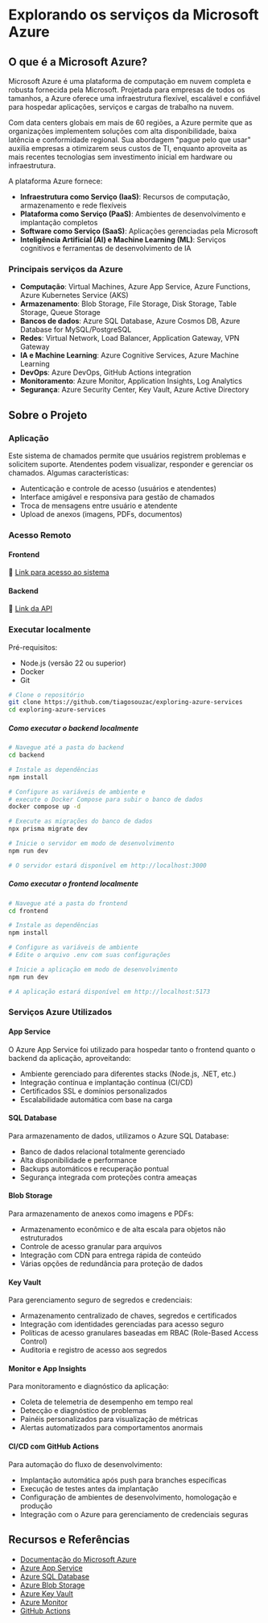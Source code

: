 # Explorando os serviços da Microsoft Azure

## O que é a Microsoft Azure?

Microsoft Azure é uma plataforma de computação em nuvem completa e robusta fornecida pela Microsoft. Projetada para empresas de todos os tamanhos, a Azure oferece uma infraestrutura flexível, escalável e confiável para hospedar aplicações, serviços e cargas de trabalho na nuvem.

Com data centers globais em mais de 60 regiões, a Azure permite que as organizações implementem soluções com alta disponibilidade, baixa latência e conformidade regional. Sua abordagem "pague pelo que usar" auxilia empresas a otimizarem seus custos de TI, enquanto aproveita as mais recentes tecnologias sem investimento inicial em hardware ou infraestrutura.

A plataforma Azure fornece:

- **Infraestrutura como Serviço (IaaS)**: Recursos de computação, armazenamento e rede flexíveis
- **Plataforma como Serviço (PaaS)**: Ambientes de desenvolvimento e implantação completos
- **Software como Serviço (SaaS)**: Aplicações gerenciadas pela Microsoft
- **Inteligência Artificial (AI) e Machine Learning (ML)**: Serviços cognitivos e ferramentas de desenvolvimento de IA

### Principais serviços da Azure

- **Computação**: Virtual Machines, Azure App Service, Azure Functions, Azure Kubernetes Service (AKS)
- **Armazenamento**: Blob Storage, File Storage, Disk Storage, Table Storage, Queue Storage
- **Bancos de dados**: Azure SQL Database, Azure Cosmos DB, Azure Database for MySQL/PostgreSQL
- **Redes**: Virtual Network, Load Balancer, Application Gateway, VPN Gateway
- **IA e Machine Learning**: Azure Cognitive Services, Azure Machine Learning
- **DevOps**: Azure DevOps, GitHub Actions integration
- **Monitoramento**: Azure Monitor, Application Insights, Log Analytics
- **Segurança**: Azure Security Center, Key Vault, Azure Active Directory

## Sobre o Projeto

### Aplicação

Este sistema de chamados permite que usuários registrem problemas e solicitem suporte. Atendentes podem visualizar, responder e gerenciar os chamados. Algumas características:

- Autenticação e controle de acesso (usuários e atendentes)
- Interface amigável e responsiva para gestão de chamados
- Troca de mensagens entre usuário e atendente
- Upload de anexos (imagens, PDFs, documentos)

### Acesso Remoto

#### Frontend

🔗 [Link para acesso ao sistema](https://blue-pond-0fb9b830f.6.azurestaticapps.net/)

#### Backend

🔗 [Link da API](https://backend-mentoria-sysmap-gnb4ddebdtfpawag.brazilsouth-01.azurewebsites.net/)

### Executar localmente

Pré-requisitos:

- Node.js (versão 22 ou superior)
- Docker
- Git

```bash
# Clone o repositório
git clone https://github.com/tiagosouzac/exploring-azure-services
cd exploring-azure-services
```

##### Como executar o backend localmente

```bash
# Navegue até a pasta do backend
cd backend

# Instale as dependências
npm install

# Configure as variáveis de ambiente e
# execute o Docker Compose para subir o banco de dados
docker compose up -d

# Execute as migrações do banco de dados
npx prisma migrate dev

# Inicie o servidor em modo de desenvolvimento
npm run dev

# O servidor estará disponível em http://localhost:3000
```

##### Como executar o frontend localmente

```bash
# Navegue até a pasta do frontend
cd frontend

# Instale as dependências
npm install

# Configure as variáveis de ambiente
# Edite o arquivo .env com suas configurações

# Inicie a aplicação em modo de desenvolvimento
npm run dev

# A aplicação estará disponível em http://localhost:5173
```

### Serviços Azure Utilizados

#### App Service

O Azure App Service foi utilizado para hospedar tanto o frontend quanto o backend da aplicação, aproveitando:

- Ambiente gerenciado para diferentes stacks (Node.js, .NET, etc.)
- Integração contínua e implantação contínua (CI/CD)
- Certificados SSL e domínios personalizados
- Escalabilidade automática com base na carga

#### SQL Database

Para armazenamento de dados, utilizamos o Azure SQL Database:

- Banco de dados relacional totalmente gerenciado
- Alta disponibilidade e performance
- Backups automáticos e recuperação pontual
- Segurança integrada com proteções contra ameaças

#### Blob Storage

Para armazenamento de anexos como imagens e PDFs:

- Armazenamento econômico e de alta escala para objetos não estruturados
- Controle de acesso granular para arquivos
- Integração com CDN para entrega rápida de conteúdo
- Várias opções de redundância para proteção de dados

#### Key Vault

Para gerenciamento seguro de segredos e credenciais:

- Armazenamento centralizado de chaves, segredos e certificados
- Integração com identidades gerenciadas para acesso seguro
- Políticas de acesso granulares baseadas em RBAC (Role-Based Access Control)
- Auditoria e registro de acesso aos segredos

#### Monitor e App Insights

Para monitoramento e diagnóstico da aplicação:

- Coleta de telemetria de desempenho em tempo real
- Detecção e diagnóstico de problemas
- Painéis personalizados para visualização de métricas
- Alertas automatizados para comportamentos anormais

#### CI/CD com GitHub Actions

Para automação do fluxo de desenvolvimento:

- Implantação automática após push para branches específicas
- Execução de testes antes da implantação
- Configuração de ambientes de desenvolvimento, homologação e produção
- Integração com o Azure para gerenciamento de credenciais seguras

## Recursos e Referências

- [Documentação do Microsoft Azure](https://docs.microsoft.com/azure)
- [Azure App Service](https://azure.microsoft.com/services/app-service/)
- [Azure SQL Database](https://azure.microsoft.com/services/sql-database/)
- [Azure Blob Storage](https://azure.microsoft.com/services/storage/blobs/)
- [Azure Key Vault](https://azure.microsoft.com/services/key-vault/)
- [Azure Monitor](https://azure.microsoft.com/services/monitor/)
- [GitHub Actions](https://docs.github.com/actions)

